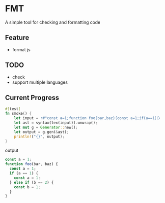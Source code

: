 # FMT

A simple tool for checking and formatting code

## Feature

- format js

## TODO

- check
- support multiple languages

## Current Progress

```rust
#[test]
fn smoke() {
    let input = r#"const a=1;function foo(bar,baz){const a=1;if(a==1){const a=1;}else if(b==2){const b=1;}}"#;
    let ast = syntax(lex(input)).unwrap();
    let mut g = Generator::new();
    let output = g.gen(&ast);
    println!("{}", output);
}
```

output

```js
const a = 1;
function foo(bar, baz) {
  const a = 1;
  if (a == 1) {
    const a = 1;
  } else if (b == 2) {
    const b = 1;
  }
}
```

